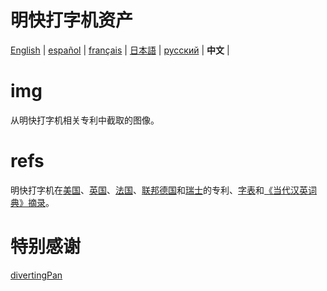 # 明快打字机资产

[English](https://github.com/ExpedicHabbet/MingkwaiAssets/blob/main/README.md) |
[español](https://github.com/ExpedicHabbet/MingkwaiAssets/blob/main/LEEME.md) |
[français](https://github.com/ExpedicHabbet/MingkwaiAssets/blob/main/LISEZMOI.md) |
[日本語](https://github.com/ExpedicHabbet/MingkwaiAssets/blob/main/README-JA.md) |
[русский](https://github.com/ExpedicHabbet/MingkwaiAssets/blob/main/README-RU.md) |
__中文__ |

# img

从明快打字机相关专利中截取的图像。

# refs

明快打字机在[美](https://github.com/ExpedicHabbet/MingkwaiAssets/blob/main/refs/US2613795A.pdf)[国](https://github.com/ExpedicHabbet/MingkwaiAssets/blob/main/refs/US2613794A.pdf)、[英国](https://github.com/ExpedicHabbet/MingkwaiAssets/blob/main/refs/GB711462A.pdf)、[法国](https://github.com/ExpedicHabbet/MingkwaiAssets/blob/main/refs/FR984303A.pdf)、[联邦德国](https://github.com/ExpedicHabbet/MingkwaiAssets/blob/main/refs/DE922774C.pdf)和[瑞士](https://github.com/ExpedicHabbet/MingkwaiAssets/blob/main/refs/CH327313A.pdf)的专利、[字表](https://github.com/ExpedicHabbet/MingkwaiAssets/blob/main/refs/字表·明快華文打字機.pdf)和[《当代汉英词典》摘录](https://github.com/ExpedicHabbet/MingkwaiAssets/blob/main/refs/林語堂《當代漢英詞典》摘錄.pdf)。

# 特别感谢

[divertingPan](https://github.com/divertingPan)